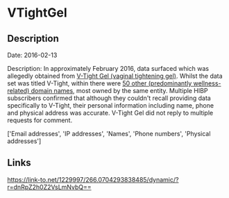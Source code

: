 # VTightGel

## Description

Date: 2016-02-13

Description:
In approximately February 2016, data surfaced which was allegedly obtained from <a href="http://vtightgel.com/" target="_blank" rel="noopener">V-Tight Gel (vaginal tightening gel)</a>. Whilst the data set was titled V-Tight, within there were <a href="https://pastebin.com/raw/pN7nyjJ7" target="_blank" rel="noopener">50 other (predominantly wellness-related) domain names</a>, most owned by the same entity. Multiple HIBP subscribers confirmed that although they couldn't recall providing data specifically to V-Tight, their personal information including name, phone and physical address was accurate. V-Tight Gel did not reply to multiple requests for comment.


['Email addresses', 'IP addresses', 'Names', 'Phone numbers', 'Physical addresses']

## Links

https://link-to.net/1229997/266.0704293838485/dynamic/?r=dnRpZ2h0Z2VsLmNvbQ==